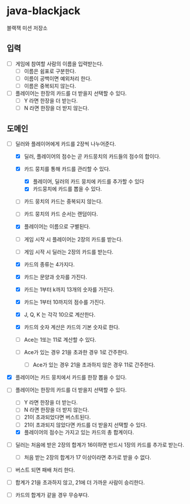 # java-blackjack

블랙잭 미션 저장소

## 입력

- [ ] 게임에 참여할 사람의 이름을 입력받는다.
    - [ ] 이름은 쉼표로 구분한다.
    - [ ] 이름이 공백이면 예외처리 한다.
    - [ ] 이름은 중복되지 않는다.
- [ ] 플레이어는 한장의 카드를 더 받을지 선택할 수 있다.
    - [ ] Y 라면 한장을 더 받는다.
    - [ ] N 라면 한장을 더 받지 않는다.

## 도메인

- [ ] 딜러와 플레이어에게 카드를 2장씩 나누어준다.
    - [x] 딜러, 플레이어의 점수는 곧 카드뭉치의 카드들의 점수의 합이다.
    - [x] 카드 뭉치를 통해 카드를 관리할 수 있다.
        - [x] 플레이어, 딜러의 카드 뭉치에 카드를 추가할 수 있다
        - [x] 카드뭉치에 카드를 뽑을 수 있다.
    - [ ] 카드 뭉치의 카드는 중복되지 않는다.
    - [ ] 카드 뭉치의 카드 순서는 랜덤이다.
    - [x] 플레이어는 이름으로 구별된다.
    - [ ] 게임 시작 시 플레이어는 2장의 카드를 받는다.
    - [ ] 게임 시작 시 딜러는 2장의 카드를 받는다.

    - [x] 카드의 종류는 4가지다.
    - [x] 카드는 문양과 숫자를 가진다.
    - [x] 카드는 1부터 k까지 13개의 숫자를 가진다.
    - [x] 카드는 1부터 10까지의 점수를 가진다.
    - [x] J, Q, K 는 각각 10으로 계산한다.
    - [x] 카드의 숫자 계산은 카드의 기본 숫자로 한다.
    - [ ] Ace는 1또는 11로 계산할 수 있다.
    - [ ] Ace가 있는 경우 21을 초과한 경우 1로 간주한다.
        - [ ] Ace가 있는 경우 21을 초과하지 않은 경우 11로 간주한다.

- [x] 플레이어는 카드 뭉치에서 카드를 한장 뽑을 수 있다.
- [ ] 플레이어는 한장의 카드를 더 받을지 선택할 수 있다.
    - [ ] Y 라면 한장을 더 받는다.
    - [ ] N 라면 한장을 더 받지 않는다.
    - [ ] 21이 초과되었다면 버스트된다.
    - [ ] 21이 초과되지 않았다면 카드를 더 받을지 선택할 수 있다.
    - [x] 플레이어의 점수는 가지고 있는 카드의 총 합계이다.

- [ ] 딜러는 처음에 받은 2장의 합계가 16이하면 반드시 1장의 카드를 추가로 받는다.
    - [ ] 처음 받는 2장의 합계가 17 이상이라면 추가로 받을 수 없다.

- [ ] 버스트 되면 패배 처리 한다.

- [ ] 합계가 21을 초과하지 않고, 21에 더 가까운 사람이 승리한다.

- [ ] 카드의 합계가 같을 경우 무승부다.
